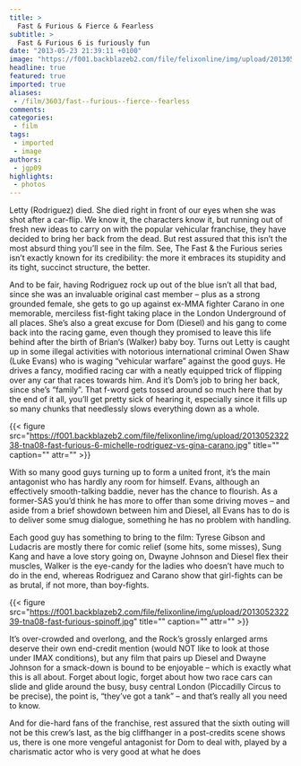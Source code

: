 ```yaml
---
title: >
  Fast & Furious & Fierce & Fearless
subtitle: >
  Fast & Furious 6 is furiously fun
date: "2013-05-23 21:39:11 +0100"
image: "https://f001.backblazeb2.com/file/felixonline/img/upload/201305232238-tna08-fast-furious-6-vin-diesel.jpg"
headline: true
featured: true
imported: true
aliases:
 - /film/3603/fast--furious--fierce--fearless
comments:
categories:
 - film
tags:
 - imported
 - image
authors:
 - jgp09
highlights:
 - photos
---
```


Letty (Rodriguez) died. She died right in front of our eyes when she was shot after a car-flip. We know it, the characters know it, but running out of fresh new ideas to carry on with the popular vehicular franchise, they have decided to bring her back from the dead. But rest assured that this isn’t the most absurd thing you’ll see in the film. See, The Fast & the Furious series isn’t exactly known for its credibility: the more it embraces its stupidity and its tight, succinct structure, the better.

And to be fair, having Rodriguez rock up out of the blue isn’t all that bad, since she was an invaluable original cast member – plus as a strong grounded female, she gets to go up against ex-MMA fighter Carano in one memorable, merciless fist-fight taking place in the London Underground of all places. She’s also a great excuse for Dom (Diesel) and his gang to come back into the racing game, even though they promised to leave this life behind after the birth of Brian‘s (Walker) baby boy.
 Turns out Letty is caught up in some illegal activities with notorious international criminal Owen Shaw (Luke Evans) who is waging “vehicular warfare” against the good guys. He drives a fancy, modified racing car with a neatly equipped trick of flipping over any car that races towards him. And it’s Dom’s job to bring her back, since she’s “family”. That f-word gets tossed around so much here that by the end of it all, you’ll get pretty sick of hearing it, especially since it fills up so many chunks that needlessly slows everything down as a whole.

{{< figure src="https://f001.backblazeb2.com/file/felixonline/img/upload/201305232238-tna08-fast-furious-6-michelle-rodriguez-vs-gina-carano.jpg" title="" caption="" attr="" >}}

With so many good guys turning up to form a united front, it’s the main antagonist who has hardly any room for himself. Evans, although an effectively smooth-talking baddie, never has the chance to flourish. As a former-SAS you’d think he has more to offer than some driving moves – and aside from a brief showdown between him and Diesel, all Evans has to do is to deliver some smug dialogue, something he has no problem with handling.

Each good guy has something to bring to the film: Tyrese Gibson and Ludacris are mostly there for comic relief (some hits, some misses), Sung Kang and have a love story going on, Dwayne Johnson and Diesel flex their muscles, Walker is the eye-candy for the ladies who doesn’t have much to do in the end, whereas Rodriguez and Carano show that girl-fights can be as brutal, if not more, than boy-fights.

{{< figure src="https://f001.backblazeb2.com/file/felixonline/img/upload/201305232239-tna08-fast-furious-spinoff.jpg" title="" caption="" attr="" >}}

It’s over-crowded and overlong, and the Rock’s grossly enlarged arms deserve their own end-credit mention (would NOT like to look at those under IMAX conditions), but any film that pairs up Diesel and Dwayne Johnson for a smack-down is bound to be enjoyable – which is exactly what this is all about. Forget about logic, forget about how two race cars can slide and glide around the busy, busy central London (Piccadilly Circus to be precise), the point is, “they’ve got a tank” – and that’s really all you need to know.

And for die-hard fans of the franchise, rest assured that the sixth outing will not be this crew’s last, as the big cliffhanger in a post-credits scene shows us, there is one more vengeful antagonist for Dom to deal with, played by a charismatic actor who is very good at what he does
